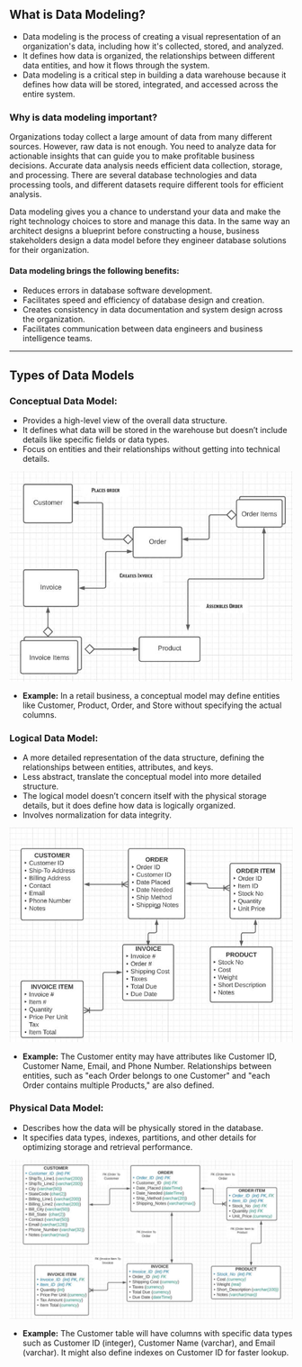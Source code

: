 ## What is Data Modeling?
- Data modeling is the process of creating a visual representation of an organization's data, including how it's collected, stored, and analyzed.
- It defines how data is organized, the relationships between different data entities, and how it flows through the system.
- Data modeling is a critical step in building a data warehouse because it defines how data will be stored, integrated, and accessed across the entire system.

### Why is data modeling important?
Organizations today collect a large amount of data from many different sources. However, raw data is not enough. You need to analyze data for actionable insights that can guide you to make profitable business decisions. Accurate data analysis needs efficient data collection, storage, and processing. There are several database technologies and data processing tools, and different datasets require different tools for efficient analysis.

Data modeling gives you a chance to understand your data and make the right technology choices to store and manage this data.
In the same way an architect designs a blueprint before constructing a house, business stakeholders design a data model before they engineer database solutions for their organization.

#### Data modeling brings the following benefits:
- Reduces errors in database software development.
- Facilitates speed and efficiency of database design and creation.
- Creates consistency in data documentation and system design across the organization.
- Facilitates communication between data engineers and business intelligence teams.

-------------------------------

## Types of Data Models

### Conceptual Data Model:
- Provides a high-level view of the overall data structure.
- It defines what data will be stored in the warehouse but doesn’t include details like specific fields or data types.
- Focus on entities and their relationships without getting into technical details.

![](https://github.com/rohish-zade/data-warehousing/blob/master/Data%20Modeling/images/conceptual-model-order-system.png)

- **Example:** In a retail business, a conceptual model may define entities like Customer, Product, Order, and Store without specifying the actual columns.


### Logical Data Model:
- A more detailed representation of the data structure, defining the relationships between entities, attributes, and keys.
- Less abstract, translate the conceptual model into more detailed structure.
- The logical model doesn’t concern itself with the physical storage details, but it does define how data is logically organized.
- Involves normalization for data integrity.

![](https://github.com/rohish-zade/data-warehousing/blob/master/Data%20Modeling/images/logical-data-model.png)

- **Example:** The Customer entity may have attributes like Customer ID, Customer Name, Email, and Phone Number. Relationships between entities, such as "each Order belongs to one Customer" and "each Order contains multiple Products," are also defined.


### Physical Data Model:
- Describes how the data will be physically stored in the database. 
- It specifies data types, indexes, partitions, and other details for optimizing storage and retrieval performance.

![](https://github.com/rohish-zade/data-warehousing/blob/master/Data%20Modeling/images/physical-data-model.png)

- **Example:** The Customer table will have columns with specific data types such as Customer ID (integer), Customer Name (varchar), and Email (varchar). It might also define indexes on Customer ID for faster lookup.
